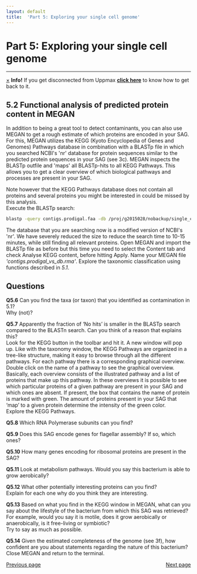 ```yaml
---
layout: default
title:  'Part 5: Exploring your single cell genome'
---
```


# Part 5: Exploring your single cell genome
---

<!-- <p class="bg-warning">If you get disconnected from Uppmax [click here](lostConnection) to know how to get back </p> -->
<div class="alert alert-info">
  <a href="#" class="close" data-dismiss="alert" aria-label="close">&times;</a>
  <strong>Info!</strong> If you get disconnected from Uppmax <a href="lostConnection"><strong>click here</strong></a> to know how to get back to it.
</div>

## 5.2 Functional analysis of predicted protein content in MEGAN

In addition to being a great tool to detect contaminants, you can also use MEGAN to get a rough estimate of which proteins are encoded in your SAG. 
For this, MEGAN utilizes the KEGG (Kyoto Encyclopedia of Genes and Genomes) Pathways database in combination with a BLASTp file in which 
you searched NCBI's 'nr' database for protein sequences similar to the predicted protein sequences in your SAG (see 3c). 
MEGAN inspects the BLASTp outfile and 'maps' all BLASTp-hits to all KEGG Pathways. 
This allows you to get a clear overview of which biological pathways and processes are present in your SAG. 

Note however that the KEGG Pathways database does not contain all proteins and 
several proteins you might be interested in could be missed by this analysis.  
Execute the BLASTp search:  

```sh
blastp -query contigs.prodigal.faa -db /proj/g2015028/nobackup/single_cell_exercises/databases/db -evalue 1e-5 -num_threads 8 -out contigs.prodigal_vs_db.blastp
```

The database that you are searching now is a modified version of NCBI's 'nr'. 
We have severely reduced the size to reduce the search time to 10-15 minutes, while still finding all relevant proteins. 
Open MEGAN and import the BLASTp file as before but this time you need to select the Content tab and check Analyse KEGG content, before hitting Apply. 
Name your MEGAN file *'contigs.prodigal_vs_db.rma'*.
Explore the taxonomic classification using functions described in *5.1*.

## Questions  

**Q5.6** Can you find the taxa (or taxon) that you identified as contamination in 5.1?  
Why (not)?  

**Q5.7** Apparently the fraction of ‘No hits’ is smaller in the BLASTp search compared to the BLASTn search. Can you think of a reason that explains this?  
Look for the KEGG button in the toolbar and hit it. A new window will pop up. Like with the taxonomy window, the KEGG Pathways are organized in a tree-like structure, making it easy to browse through all the different pathways.
For each pathway there is a corresponding graphical overview. Double click on the name of a pathway to see the graphical overview. Basically, each overview consists of the illustrated pathway and a list of proteins that make up this pathway. In these overviews it is possible to see which particular proteins of a given pathway are present in your SAG and which ones are absent. If present, the box that contains the name of protein is marked with green. The amount of proteins present in your SAG that ‘map’ to a given protein determine the intensity of the green color.  
Explore the KEGG Pathways.  

**Q5.8** Which RNA Polymerase subunits can you find?  

**Q5.9** Does this SAG encode genes for flagellar assembly? If so, which ones?   

**Q5.10** How many genes encoding for ribosomal proteins are present in the SAG?  

**Q5.11** Look at metabolism pathways. Would you say this bacterium is able to grow aerobically?  

**Q5.12** What other potentially interesting proteins can you find?  
Explain for each one why do you think they are interesting.  

**Q5.13** Based on what you find in the KEGG window in MEGAN, what can you say about the lifestyle of the bacterium from which this SAG was retrieved?  
For example, would you say it is motile, does it grow aerobically or anaerobically, is it free-living or symbiotic?  
Try to say as much as possible.  

**Q5.14** Given the estimated completeness of the genome (see 3f), how confident are you about statements regarding the nature of this bacterium?  
Close MEGAN and return to the terminal.  


<div>
 <span style="float:left"><a class="btn btn-primary" href="scg_part5_1"> Previous page</a></span>
 <span style="float:right"><a class="btn btn-primary" href="scg_part6"> Next page</a></span>
</div>

